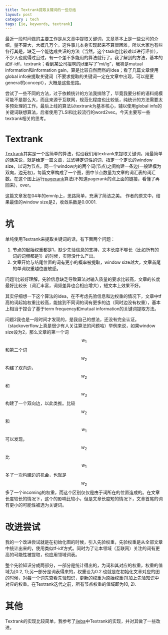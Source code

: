 ```yaml
---
title: Textrank提取关键词的一些总结
layout: post
category : tech
tags: [ie, keywords, textrank]
---
```


最近一段时间做的主要工作是从文章中提取关键词，文章基本上是一些公司的介绍，量不算大，大概几万个。这件事儿本身实现起来不算很困难，所以大家也有些各行其是，缺乏一个能达成共识的方法（当然，这个task也比较难以进行评价），不少人也就得过且过，有一个差不多能用的算法就行了。我了解到的方法，基本的如tf-idf，textrank；看到某公司招聘的jd里写了“mi/ig”，我猜是mutual information和information gain，算是比较自然而然的idea；看了几篇文章使用global info来提取关键词（不要求提取的关键词一定在文章中出现，可以是更general的concept），大概是这些思路。

尝试了一些不同的方法，过于依赖统计的方法我排除了，毕竟我要分析的语料规模可能不是那么大，而且来源于互联网，规范化程度也比较低，纯统计的方法需要太多预处理的工作。最后上线的算法以textrank为基本核心，辅以使用global info的关键词联想算法，后者使用了LSI和比较流行的word2vec。今天主要写一些textrank相关的思考。

# Textrank
[Textrank](http://web.eecs.umich.edu/~mihalcea/papers/mihalcea.emnlp04.pdf)其实是一个蛮简单的算法，假设我们用textrank来提取关键词，用最简单的话来说，就是给定一篇文章，过滤特定词性的词，指定一个定长的window size，以词为节点，同一个window内的两个词(节点)之间构建一条边(一般建模为双向，边无权)，每篇文章构成了一个图，图中节点数量为文章的词汇表的词汇数。在这个图上运行[pagerank](https://en.wikipedia.org/wiki/PageRank)算法(不知道pagerank的点上面的链接，看懂了再回来)，over。

这篇文章发在04年的emnlp上，思路简单，充满了简洁之美。
作者的原文中，结果最佳的window size是2，收敛系数是0.0001.

# 坑
单纯使用Textrank来提取关键词的话，有下面两个问题：

1. 节点的起始权重都是1，缺少先验信息的支持，文本长度不够长（比如所有的词的词频都是1）的时候，实际没什么产出。
2. 文章开始与结尾位置的词有更小的概率被提取，window size越大，文章首尾的单词权重越位置敏感。

问题1比较好理解，先验信息缺乏导致算法对输入质量的要求比较高，文章的长度最好比较长（词汇丰富，词频差异也会相应增大），短文本上效果不好。

其实仔细想一下这个算法的idea，在不考虑先验信息和边权重的情况下，文章中tf高的词起始权重比较高，能接到不同词的词有更多的边（同时边没有权重），基本上相当于捏合了基于term frequency和mutual information的关键词提取方法。

问题2我也是一段时间才发现的，是我自己的想法，还没有完全认证。（stackoverflow上真是很少有人关注算法的问题哈）举例来说，如果window size设为2，那么文章的第一个词$$w_1$$和第二个词$$w_2$$构建了双向边，$$w_2$$和$$w_3$$构建了一个双向边，以此类推。比较$$w_2$$和$$w_1$$可以发现，$$w_2$$比$$w_1$$多了一次构建边的机会，也就是$$w_2$$多了一个incoming的权重，而这个区别仅仅是由于词所在的位置造成的。在文章长度较长的情况下，这个的影响比较小，但是文章长度短的情况下，文章首尾的词有更小的可能性被选为关键词。


# 改进尝试

我的一个改进尝试就是在初始化图的时候，引入先验权重，先验权重是从全部文章中统计出来的，使用类似tf-idf方式。同时为了让本领域（互联网）关注的词有更高的可能性被提取，也应用领域词表。

整个先验知识分成两部分，一部分是统计得出的，为词和其对应的权重，权重的值域为[0.2, 1);另一部分是词表得来的，权重设为0.2.也就是在初始化文章对应的图的时候，对每一个词先查看先验知识，更新的权重为原始权重(1)加上先验知识中对应的权重。在Textrank迭代之前，所有节点权重的值域即为[0, 2).

# 其他

Textrank的实现比较简单，我参考了[jieba](https://github.com/fxsjy/jieba)中Textrank的实现，并对其做了一些改进。